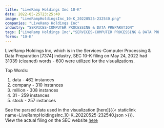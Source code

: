 ```yaml
---
title: "LiveRamp Holdings Inc 10-K"
date: 2022-05-25T23:25:40
image: "LiveRampHoldingsInc_10-K_20220525-232540.png"
companies: "LiveRamp Holdings Inc"
industry: "SERVICES-COMPUTER PROCESSING & DATA PREPARATION"
tags: ["LiveRamp Holdings Inc","SERVICES-COMPUTER PROCESSING & DATA PREPARATION","05-24-2022","10-K"]
forms: "10-K"
---
```

LiveRamp Holdings Inc, which is in the Services-Computer Processing & Data Preparation [7374] industry, SEC 10-K filing on May 24, 2022 had 31039 (cleaned) words - 600 were utilized for the visualizations.

Top Words:
1. data - 462 instances
2. company - 310 instances
3. million - 308 instances
4. 31 - 259 instances
5. stock - 257 instances


See the parsed data used in the visualization [here]({{< staticlink name=LiveRampHoldingsInc_10-K_20220525-232540.json >}}).  
View the actual filing on the SEC website [here](https://www.sec.gov/Archives/edgar/data/733269/0000733269-22-000026.txt)